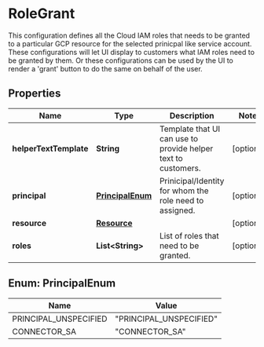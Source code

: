 

# RoleGrant

This configuration defines all the Cloud IAM roles that needs to be granted to a particular GCP resource for the selected prinicpal like service account. These configurations will let UI display to customers what IAM roles need to be granted by them. Or these configurations can be used by the UI to render a 'grant' button to do the same on behalf of the user.

## Properties

| Name | Type | Description | Notes |
|------------ | ------------- | ------------- | -------------|
|**helperTextTemplate** | **String** | Template that UI can use to provide helper text to customers. |  [optional] |
|**principal** | [**PrincipalEnum**](#PrincipalEnum) | Prinicipal/Identity for whom the role need to assigned. |  [optional] |
|**resource** | [**Resource**](Resource.md) |  |  [optional] |
|**roles** | **List&lt;String&gt;** | List of roles that need to be granted. |  [optional] |



## Enum: PrincipalEnum

| Name | Value |
|---- | -----|
| PRINCIPAL_UNSPECIFIED | &quot;PRINCIPAL_UNSPECIFIED&quot; |
| CONNECTOR_SA | &quot;CONNECTOR_SA&quot; |



